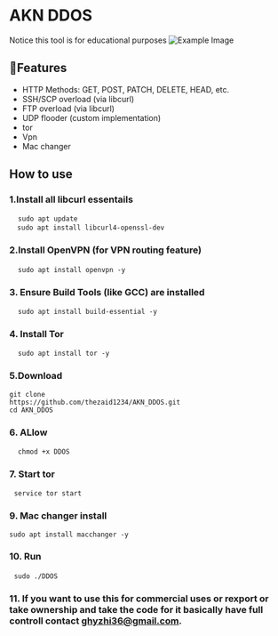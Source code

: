 # AKN DDOS
Notice this tool is for educational purposes
![Example Image](https://i.imgur.com/D9ZwvNA.png)
## 🧠Features
  -  HTTP Methods: GET, POST, PATCH, DELETE, HEAD, etc.
  -  SSH/SCP overload (via libcurl)
  -  FTP overload (via libcurl)
  - UDP flooder (custom implementation)
  - tor
 - Vpn
 - Mac changer
## How to use
### 1.Install all libcurl essentails
  <pre> <code> sudo apt update
  sudo apt install libcurl4-openssl-dev </code> </pre>
### 2.Install OpenVPN (for VPN routing feature)
  <pre> <code> sudo apt install openvpn -y</code> </pre>
### 3. Ensure Build Tools (like GCC) are installed
  <pre> <code> sudo apt install build-essential -y</code> </pre>
### 4. Install Tor
  <pre> <code> sudo apt install tor -y</code> </pre>
### 5.Download
<pre><code>git clone
https://github.com/thezaid1234/AKN_DDOS.git
cd AKN_DDOS
</pre></code>
### 6. ALlow
  <pre> <code> chmod +x DDOS</code> </pre>
### 7. Start tor
  <pre> <code>service tor start</code> </pre>
### 9. Mac changer install
  <pre><code>sudo apt install macchanger -y</code></pre>
### 10. Run
  <pre> <code>sudo ./DDOS</code> </pre>
### 11. If you want to use this for commercial uses or rexport or take ownership and take the code for it basically have full controll contact ghyzhi36@gmail.com.
